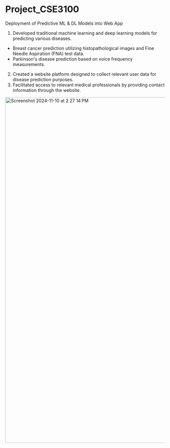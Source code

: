# Project_CSE3100

Deployment of Predictive ML & DL Models into Web App
1. Developed traditional machine learning and deep learning models for predicting various diseases.
  - Breast cancer prediction utilizing histopathological images and Fine Needle Aspiration (FNA) test data.
  - Parkinson's disease prediction based on voice frequency measurements.
2. Created a website platform designed to collect relevant user data for disease prediction purposes.
3. Facilitated access to relevant medical professionals by providing contact information through the website.

<img width="1095" alt="Screenshot 2024-11-10 at 2 27 14 PM" src="https://github.com/user-attachments/assets/efc24162-4b1d-43e5-a936-c7d095ff5f58">
